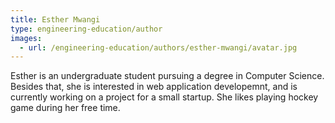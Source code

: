 ```yaml
---
title: Esther Mwangi
type: engineering-education/author
images:
  - url: /engineering-education/authors/esther-mwangi/avatar.jpg 
---
```

Esther is an undergraduate student pursuing a degree in Computer Science. Besides that, she is interested in web application developemnt, and is currently working on a project for a small startup. She likes playing hockey game during her free time.
